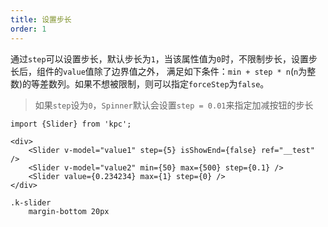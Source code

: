 ```yaml
---
title: 设置步长
order: 1
---
```


通过`step`可以设置步长，默认步长为`1`，当该属性值为`0`时，不限制步长，设置步长后，组件的`value`值除了边界值之外，
满足如下条件：`min + step * n`(`n`为整数)的等差数列。如果不想被限制，则可以指定`forceStep`为`false`。

> 如果`step`设为`0`，`Spinner`默认会设置`step = 0.01`来指定加减按钮的步长

```vdt
import {Slider} from 'kpc';

<div>
    <Slider v-model="value1" step={5} isShowEnd={false} ref="__test" />
    <Slider v-model="value2" min={50} max={500} step={0.1} />
    <Slider value={0.234234} max={1} step={0} />
</div>
```

```styl
.k-slider
    margin-bottom 20px
```
